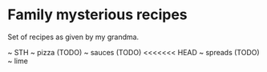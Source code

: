 # Family mysterious recipes

Set of recipes as given by my grandma.

~ STH
~ pizza (TODO)
~ sauces (TODO)
<<<<<<< HEAD
~ spreads (TODO)
~ lime
